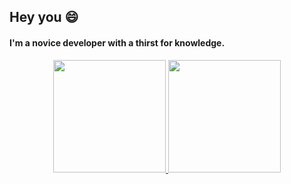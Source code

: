  <h2> Hey you 😄 </h2>
 <h4>I'm a novice developer with a thirst for knowledge.</h2>

<div align="center">
  <a href="https://github.com/Muvias">
  <img height="180em" src="https://github-readme-stats.vercel.app/api?username=Muvias&show_icons=true&theme=dark&include_all_commits=true&count_private=true"/>
  <img height="180em" src="https://github-readme-stats.vercel.app/api/top-langs/?username=Muvias&layout=compact&langs_count=7&theme=dark"/>
</div>
